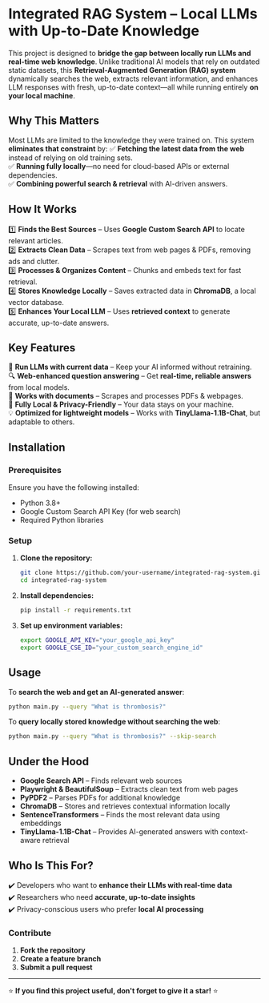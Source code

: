 # **Integrated RAG System – Local LLMs with Up-to-Date Knowledge**

This project is designed to **bridge the gap between locally run LLMs and real-time web knowledge**. Unlike traditional AI models that rely on outdated static datasets, this **Retrieval-Augmented Generation (RAG) system** dynamically searches the web, extracts relevant information, and enhances LLM responses with fresh, up-to-date context—all while running entirely **on your local machine**.

## **Why This Matters**
Most LLMs are limited to the knowledge they were trained on. This system **eliminates that constraint** by:
✅ **Fetching the latest data from the web** instead of relying on old training sets.  
✅ **Running fully locally**—no need for cloud-based APIs or external dependencies.  
✅ **Combining powerful search & retrieval** with AI-driven answers.  

## **How It Works**
1️⃣ **Finds the Best Sources** – Uses **Google Custom Search API** to locate relevant articles.  
2️⃣ **Extracts Clean Data** – Scrapes text from web pages & PDFs, removing ads and clutter.  
3️⃣ **Processes & Organizes Content** – Chunks and embeds text for fast retrieval.  
4️⃣ **Stores Knowledge Locally** – Saves extracted data in **ChromaDB**, a local vector database.  
5️⃣ **Enhances Your Local LLM** – Uses **retrieved context** to generate accurate, up-to-date answers.  

## **Key Features**
🚀 **Run LLMs with current data** – Keep your AI informed without retraining.  
🔍 **Web-enhanced question answering** – Get **real-time, reliable answers** from local models.  
📂 **Works with documents** – Scrapes and processes PDFs & webpages.  
💾 **Fully Local & Privacy-Friendly** – Your data stays on your machine.  
💡 **Optimized for lightweight models** – Works with **TinyLlama-1.1B-Chat**, but adaptable to others.  

## **Installation**
### **Prerequisites**
Ensure you have the following installed:
- Python 3.8+
- Google Custom Search API Key (for web search)
- Required Python libraries

### **Setup**
1. **Clone the repository:**
   ```bash
   git clone https://github.com/your-username/integrated-rag-system.git
   cd integrated-rag-system
   ```
2. **Install dependencies:**
   ```bash
   pip install -r requirements.txt
   ```
3. **Set up environment variables:**
   ```bash
   export GOOGLE_API_KEY="your_google_api_key"
   export GOOGLE_CSE_ID="your_custom_search_engine_id"
   ```

## **Usage**
To **search the web and get an AI-generated answer**:
```bash
python main.py --query "What is thrombosis?"
```

To **query locally stored knowledge without searching the web**:
```bash
python main.py --query "What is thrombosis?" --skip-search
```

## **Under the Hood**
- **Google Search API** – Finds relevant web sources  
- **Playwright & BeautifulSoup** – Extracts clean text from web pages  
- **PyPDF2** – Parses PDFs for additional knowledge  
- **ChromaDB** – Stores and retrieves contextual information locally  
- **SentenceTransformers** – Finds the most relevant data using embeddings  
- **TinyLlama-1.1B-Chat** – Provides AI-generated answers with context-aware retrieval  

## **Who Is This For?**
✔️ Developers who want to **enhance their LLMs with real-time data**  
✔️ Researchers who need **accurate, up-to-date insights**  
✔️ Privacy-conscious users who prefer **local AI processing**  


### **Contribute**
1. **Fork the repository**
2. **Create a feature branch**
3. **Submit a pull request**

---
⭐ **If you find this project useful, don't forget to give it a star!** ⭐
